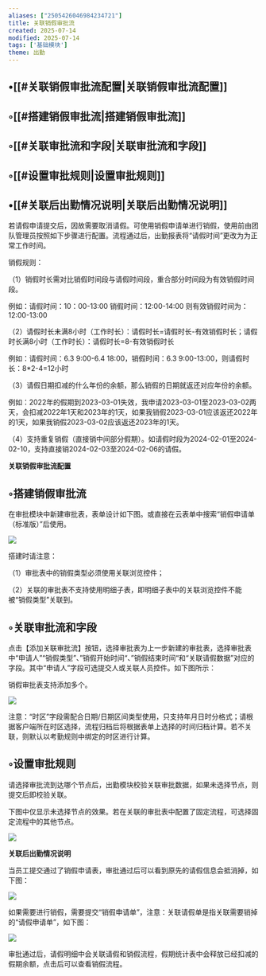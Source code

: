 ```yaml
---
aliases: ["2505426046984234721"]
title: 关联销假审批流
created: 2025-07-14
modified: 2025-07-14
tags: ['基础模块']
theme: 出勤
---
```


## •[[#关联销假审批流配置|关联销假审批流配置]]

## ◦[[#搭建销假审批流|搭建销假审批流]]

## ◦[[#关联审批流和字段|关联审批流和字段]]

## ◦[[#设置审批规则|设置审批规则]]

## •[[#关联后出勤情况说明|关联后出勤情况说明]]

若请假申请提交后，因故需要取消请假。可使用销假申请单进行销假，使用前由团队管理员按照如下步骤进行配置。流程通过后，出勤报表将“请假时间”更改为为正常工作时间。

销假规则：

（1）销假时长需对比销假时间段与请假时间段，重合部分时间段为有效销假时间段。

例如：请假时间：10：00-13:00 销假时间：12:00-14:00 则有效销假时间为：12:00-13:00

（2）请假时长未满8小时（工作时长）：请假时长=请假时长-有效销假时长；请假时长满8小时（工作时长）：请假时长=8-有效销假时长

例如：请假时间：6.3 9:00-6.4 18:00，销假时间：6.3 9:00-13:00，则请假时长：8\*2-4=12小时

（3）请假日期扣减的什么年份的余额，那么销假的日期就返还对应年份的余额。

例如：2022年的假期到2023-03-01失效，我申请2023-03-01至2023-03-02两天，会扣减2022年1天和2023年的1天，如果我销假2023-03-01应该返还2022年的1天，如果我销假2023-03-02应该返还2023年的1天。

（4）支持重复销假（直接销中间部分假期）。如请假时段为2024-02-01至2024-02-10，支持直接销2024-02-03至2024-02-06的请假。

**关联销假审批流配置**

## ◦搭建销假审批流

在审批模块中新建审批表，表单设计如下图。或直接在云表单中搜索“销假申请单（标准版）”后使用。

**![](https://myhelpdoc.oss-cn-heyuan.aliyuncs.com/mdimages/34d9bea17e615b9cd0cda85922136cd1.jpg)**

搭建时请注意：

（1）审批表中的销假类型必须使用关联浏览控件；

（2）关联的审批表不支持使用明细子表，即明细子表中的关联浏览控件不能被“销假类型”关联到。

## ◦关联审批流和字段

点击【添加关联审批流】按钮，选择审批表为上一步新建的审批表，选择审批表中“申请人”“销假类型”、”销假开始时间“、”销假结束时间“和“关联请假数据”对应的字段。其中“申请人”字段可选提交人或关联人员控件。如下图所示：

销假审批表支持添加多个。

![](https://myhelpdoc.oss-cn-heyuan.aliyuncs.com/mdimages/f72ce6e1333fce9195a1e33252b630ec.jpg)

注意：“时区”字段需配合日期/日期区间类型使用，只支持年月日时分格式；请根据客户端所在时区选择，流程归档后将根据表单上选择的时间归档计算。若不关联，则默认以考勤规则中绑定的时区进行计算。

## ◦设置审批规则

请选择审批流到达哪个节点后，出勤模块校验关联审批数据，如果未选择节点，则提交后即校验关联。

下图中仅显示未选择节点的效果。若在关联的审批表中配置了固定流程，可选择固定流程中的其他节点。

![](https://myhelpdoc.oss-cn-heyuan.aliyuncs.com/mdimages/7667a0ac413f0b752d4146a38fe6c177.jpg)

**关联后出勤情况说明**

当员工提交通过了销假申请表，审批通过后可以看到原先的请假信息会抵消掉，如下图：

![](https://myhelpdoc.oss-cn-heyuan.aliyuncs.com/mdimages/465bc1d7925ae36fc058e7e5629ac771.jpg)

如果需要进行销假，需要提交“销假申请单”，注意：关联请假单是指关联需要销掉的“请假申请单”，如下图：

![](https://myhelpdoc.oss-cn-heyuan.aliyuncs.com/mdimages/96fee82d6995e2b980f53bebf68d605b.jpg)

审批通过后，请假明细中会关联请假和销假流程，假期统计表中会释放已经扣减的假期余额，点击后可以查看销假流程。

